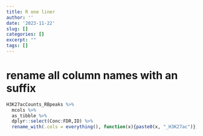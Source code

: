 ```yaml
---
title: R one liner
author: ''
date: '2023-11-22'
slug: []
categories: []
excerpt: ""
tags: []
---
```





# rename all column names with an suffix


```r
H3K27acCounts_RBpeaks %>% 
  mcols %>% 
  as_tibble %>% 
  dplyr::select(Conc:FDR,ID) %>% 
  rename_with(.cols = everything(), function(x){paste0(x, "_H3K27ac")})
```


